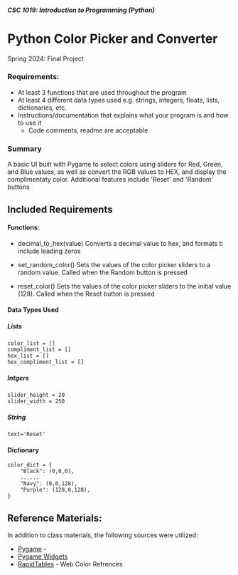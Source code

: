 #####  CSC 1019: Introduction to Programming (Python)
# Python Color Picker and Converter
Spring 2024: Final Project
### Requirements:
- At least 3 functions that are used throughout the program
- At least 4 different data types used e.g. strings, integers, floats, lists, dictionaries, etc.
- Instructions/documentation that explains what your program is and how to use it
  - Code comments, readme are acceptable


### Summary
A basic UI built with Pygame to select colors using sliders for Red, Green, and Blue values, as well as convert the RGB values to HEX, and display the complimentaty color. Additional features include 'Reset' and 'Random' buttons

## Included Requirements

#### Functions:
- decimal_to_hex(value)
   Converts a decimal value to hex, and formats ti include leading zeros
  
- set_random_color()
   Sets the values of the color picker sliders to a random value. Called when the Random button is pressed

- reset_color()
   Sets the values of the color picker sliders to the initial value (128). Called when the Reset button is pressed

#### Data Types Used

##### Lists  
`color_list = []`  
`compliment_list = []`  
`hex_list = []  `  
`hex_compliment_list = []  `  

##### Intgers  
`slider_height = 20`  
`slider_width = 250`

##### String
`text='Reset'`

#### Dictionary
```
color_dict = {
    "Black": (0,0,0),
    ......
    "Navy": (0,0,128),
    "Purple": (128,0,128),
}
```





## Reference Materials:
In addition to class materials, the following sources were utilized:
- [Pygame](https://www.pygame.org/news) - 
- [Pygame Widgets](https://pygamewidgets.readthedocs.io/en/stable/)
- [RapidTables](https://www.rapidtables.com/web/color/RGB_Color.html) - Web Color Refrences



